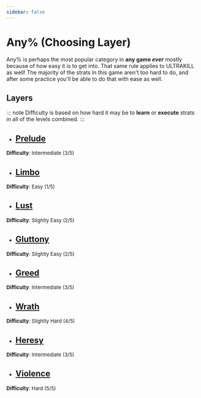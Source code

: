 ```yaml
---
sidebar: false
---
```


# Any% (Choosing Layer)
Any% is perhaps the most popular category in **any game *ever*** mostly because of how easy it is to get into. That same rule applies to ULTRAKILL as well! The majority of the strats in this game aren't too hard to do, and after some practice you'll be able to do that with ease as well.

## Layers
::: note
Difficulty is based on how hard it may be to **learn** or **execute** strats in all of the levels combined.
:::

- ## [Prelude](/guides/any/0-prelude/)
<font size="2">
    <b>Difficulty</b>: Intermediate (3/5)
</font>

- ## [Limbo](/guides/any/1-limbo/)
<font size="2">
    <b>Difficulty</b>: Easy (1/5)
</font>

- ## [Lust](/guides/any/2-lust/)
<font size="2">
    <b>Difficulty</b>: Slightly Easy (2/5)
</font>

- ## [Gluttony](/guides/any/3-gluttony/)
<font size="2">
    <b>Difficulty</b>: Slightly Easy (2/5)
</font>

- ## [Greed](/guides/any/4-greed/)
<font size="2">
    <b>Difficulty</b>: Intermediate (3/5)
</font>

- ## [Wrath](/guides/any/5-wrath/)
<font size="2">
    <b>Difficulty</b>: Slightly Hard (4/5)
</font>

- ## [Heresy](/guides/any/6-heresy/)
<font size="2">
    <b>Difficulty</b>: Intermediate (3/5)
</font>

- ## [Violence](/guides/any/7-violence/)
<font size="2">
    <b>Difficulty</b>: Hard (5/5)
</font>